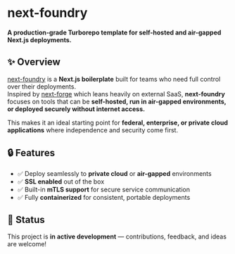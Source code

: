 # next-foundry

**A production-grade Turborepo template for self-hosted and air-gapped Next.js deployments.**

## ✨ Overview

[next-foundry](https://github.com/cchin25/next-foundry) is a **Next.js boilerplate** built for teams who need full control over their deployments.  
Inspired by [next-forge](https://github.com/vercel/next-forge) which leans heavily on external SaaS, **next-foundry** focuses on tools that can be **self-hosted, run in air-gapped environments, or deployed securely without internet access.**

This makes it an ideal starting point for **federal, enterprise, or private cloud applications** where independence and security come first.

## 🔒 Features

- ✅ Deploy seamlessly to **private cloud** or **air-gapped** environments  
- ✅ **SSL enabled** out of the box  
- ✅ Built-in **mTLS support** for secure service communication  
- ✅ Fully **containerized** for consistent, portable deployments  

## 🚧 Status

This project is **in active development** — contributions, feedback, and ideas are welcome!
